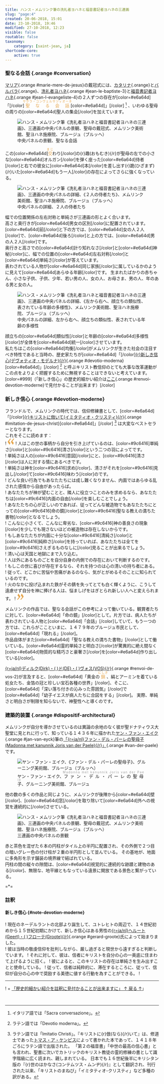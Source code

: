```yaml
---
title: ハンス・メムリンク筆の洗礼者ヨハネと福音書記者ヨハネの三連画
slug: "page:4"
created: 20-06-2018, 15:01
date: 23-10-2018, 19:46
modified: 27-10-2018, 12:23
visible: false
routable: false
taxonomy:
    category: [saint-jean, ja]
shortcode-core:
    active: true
---
```

### 聖なる会話 {.orange #conversation}

[マリア][27]{.orange #marie-mere-de-jesus}の戴冠式には、[カタリナ](#catherine-d-alexandrie "アレクサンドリアのカタリナ"){.orange}と[バルバラ](#barbe){.orange}、[洗礼者ヨハネ](#jean-le-baptiste-2 "洗礼者ヨハネ"){.orange #jean-le-baptiste-3}と[福音書記者ヨハネ](#jean-l-evangeliste-3 "福音書記者ヨハネ"){.orange #jean-l-evangeliste-4}の２人ずつの存在が[color=#e6a64d]「[/color]<ruby style="color:#e6a64d;">聖なる会話<rp>(</rp><rt style="font-size: 70%;letter-spacing: 1px;color:#e6a64d;">サクラ・コンヴェルサツィオーネ</rt><rp>)</rp></ruby>[color=#e6a64d]」[/color] [^1] 、いわゆる聖母の周りの[color=#e6a64d]聖人の集会[/color]を加えています。

<figure><picture>
<source
sizes="(max-width: 767px) 98vw, (min-width: 959px) 50vw, 86vw"
srcset="
/user/sites/docs/pages/01.home/06.bruges/01.hopital-saint-jean/01.saint-jean/04.saint-jean_4/sainte-conversation-280.webp 280w,
/user/sites/docs/pages/01.home/06.bruges/01.hopital-saint-jean/01.saint-jean/04.saint-jean_4/sainte-conversation-380.webp 380w,
/user/sites/docs/pages/01.home/06.bruges/01.hopital-saint-jean/01.saint-jean/04.saint-jean_4/sainte-conversation-480.webp 480w,
/user/sites/docs/pages/01.home/06.bruges/01.hopital-saint-jean/01.saint-jean/04.saint-jean_4/sainte-conversation-640.webp 640w,
/user/sites/docs/pages/01.home/06.bruges/01.hopital-saint-jean/01.saint-jean/04.saint-jean_4/sainte-conversation-840.webp 840w,
/user/sites/docs/pages/01.home/06.bruges/01.hopital-saint-jean/01.saint-jean/04.saint-jean_4/sainte-conversation-1280.webp 1280w,
/user/sites/docs/pages/01.home/06.bruges/01.hopital-saint-jean/01.saint-jean/04.saint-jean_4/sainte-conversation-1600.webp 1600w,
/user/sites/docs/pages/01.home/06.bruges/01.hopital-saint-jean/01.saint-jean/04.saint-jean_4/sainte-conversation-1920.webp 1920w"
type="image/webp" />
<img
src="/user/sites/docs/pages/01.home/06.bruges/01.hopital-saint-jean/01.saint-jean/04.saint-jean_4/sainte-conversation-640.jpg" title="ハンス・メムリンク筆《洗礼者ヨハネと福音書記者ヨハネの三連画》、三連画の中央パネルの景観、聖母の戴冠式、メムリンク美術館、聖ヨハネ施療院、ブルージュ（ブルッヘ）" alt="ハンス・メムリンク筆《洗礼者ヨハネと福音書記者ヨハネの三連画》、三連画の中央パネルの景観、聖母の戴冠式、メムリンク美術館、聖ヨハネ施療院、ブルージュ（ブルッヘ）" class="class-70-img"
sizes="(max-width: 767px) 98vw, (min-width: 959px) 50vw, 86vw"
srcset="
/user/sites/docs/pages/01.home/06.bruges/01.hopital-saint-jean/01.saint-jean/04.saint-jean_4/sainte-conversation-280.jpg 280w,
/user/sites/docs/pages/01.home/06.bruges/01.hopital-saint-jean/01.saint-jean/04.saint-jean_4/sainte-conversation-380.jpg 380w,
/user/sites/docs/pages/01.home/06.bruges/01.hopital-saint-jean/01.saint-jean/04.saint-jean_4/sainte-conversation-480.jpg 480w,
/user/sites/docs/pages/01.home/06.bruges/01.hopital-saint-jean/01.saint-jean/04.saint-jean_4/sainte-conversation-640.jpg 640w,
/user/sites/docs/pages/01.home/06.bruges/01.hopital-saint-jean/01.saint-jean/04.saint-jean_4/sainte-conversation-840.jpg 840w,
/user/sites/docs/pages/01.home/06.bruges/01.hopital-saint-jean/01.saint-jean/04.saint-jean_4/sainte-conversation-1280.jpg 1280w,
/user/sites/docs/pages/01.home/06.bruges/01.hopital-saint-jean/01.saint-jean/04.saint-jean_4/sainte-conversation-1600.jpg 1600w,
/user/sites/docs/pages/01.home/06.bruges/01.hopital-saint-jean/01.saint-jean/04.saint-jean_4/sainte-conversation-1920.jpg 1920w">
</picture><figcaption>中央パネルの景観、聖なる会話</figcaption></figure>

この[color=#e6a64d]<ruby style="color:#e6a64d;">交<rp>(</rp><rt style="color:#e6a64d;font-size: 70%;letter-spacing: 2px;">まじ</rt><rp>)</rp></ruby>わり[/color]の{r}趣(おもむき){/r}が聖母の左での小さな[color=#e6a64d]オルガン[/color]を弾く座った[color=#e6a64d]侍者[/color]と右での彼女に[color=#e6a64d]本[/color]を差し出す{r}跪(ひざまず){/r}いた[color=#e6a64d]もう一人[/color]の存在によってさらに強くなっている。

<figure><picture>
<source
sizes="(max-width: 767px) 98vw, (min-width: 959px) 50vw, 86vw"
srcset="
/user/sites/docs/pages/01.home/06.bruges/01.hopital-saint-jean/01.saint-jean/04.saint-jean_4/servants-vis-a-vis-280.webp 280w,
/user/sites/docs/pages/01.home/06.bruges/01.hopital-saint-jean/01.saint-jean/04.saint-jean_4/servants-vis-a-vis-380.webp 380w,
/user/sites/docs/pages/01.home/06.bruges/01.hopital-saint-jean/01.saint-jean/04.saint-jean_4/servants-vis-a-vis-480.webp 480w,
/user/sites/docs/pages/01.home/06.bruges/01.hopital-saint-jean/01.saint-jean/04.saint-jean_4/servants-vis-a-vis-640.webp 640w,
/user/sites/docs/pages/01.home/06.bruges/01.hopital-saint-jean/01.saint-jean/04.saint-jean_4/servants-vis-a-vis-840.webp 840w,
/user/sites/docs/pages/01.home/06.bruges/01.hopital-saint-jean/01.saint-jean/04.saint-jean_4/servants-vis-a-vis-1280.webp 1280w,
/user/sites/docs/pages/01.home/06.bruges/01.hopital-saint-jean/01.saint-jean/04.saint-jean_4/servants-vis-a-vis-1600.webp 1600w,
/user/sites/docs/pages/01.home/06.bruges/01.hopital-saint-jean/01.saint-jean/04.saint-jean_4/servants-vis-a-vis-1920.webp 1920w"
type="image/webp" />
<img
src="/user/sites/docs/pages/01.home/06.bruges/01.hopital-saint-jean/01.saint-jean/04.saint-jean_4/servants-vis-a-vis-640.jpg" title="ハンス・メムリンク筆《洗礼者ヨハネと福音書記者ヨハネの三連画》、三連画の中央パネルの詳細、《２人の侍者たち》、メムリンク美術館、聖ヨハネ施療院、ブルージュ（ブルッヘ）" alt="ハンス・メムリンク筆《洗礼者ヨハネと福音書記者ヨハネの三連画》、三連画の中央パネルの詳細、《２人の侍者たち》、メムリンク美術館、聖ヨハネ施療院、ブルージュ（ブルッヘ）" class="class-diane-img"
sizes="(max-width: 767px) 98vw, (min-width: 959px) 50vw, 86vw"
srcset="
/user/sites/docs/pages/01.home/06.bruges/01.hopital-saint-jean/01.saint-jean/04.saint-jean_4/servants-vis-a-vis-280.jpg 280w,
/user/sites/docs/pages/01.home/06.bruges/01.hopital-saint-jean/01.saint-jean/04.saint-jean_4/servants-vis-a-vis-380.jpg 380w,
/user/sites/docs/pages/01.home/06.bruges/01.hopital-saint-jean/01.saint-jean/04.saint-jean_4/servants-vis-a-vis-480.jpg 480w,
/user/sites/docs/pages/01.home/06.bruges/01.hopital-saint-jean/01.saint-jean/04.saint-jean_4/servants-vis-a-vis-640.jpg 640w,
/user/sites/docs/pages/01.home/06.bruges/01.hopital-saint-jean/01.saint-jean/04.saint-jean_4/servants-vis-a-vis-840.jpg 840w,
/user/sites/docs/pages/01.home/06.bruges/01.hopital-saint-jean/01.saint-jean/04.saint-jean_4/servants-vis-a-vis-1280.jpg 1280w,
/user/sites/docs/pages/01.home/06.bruges/01.hopital-saint-jean/01.saint-jean/04.saint-jean_4/servants-vis-a-vis-1600.jpg 1600w,
/user/sites/docs/pages/01.home/06.bruges/01.hopital-saint-jean/01.saint-jean/04.saint-jean_4/servants-vis-a-vis-1920.jpg 1920w">
</picture><figcaption>中央パネルの詳細、２人の侍者たち</figcaption></figure>

幅での位置関係の左右対称と単純さが三連画の形とよく合います。  
高さと奥行きが[color=#e6a64d]男女の区別[/color]に配置されています。[color=#e6a64d]前[/color]と下の方では、[color=#e6a64d]女の人２人[/color]で、[color=#e6a64d]後ろ[/color]と上の方では、[color=#e6a64d]男の人２人[/color]です。  
奥行きと高さでの[color=#e6a64d]計り知れなさ[/color]と[color=#e6a64d]神秘[/color]に、幅での位置の[color=#e6a64d]左右対称[/color]と[color=#e6a64d]単純さ[/color]が答えています。   
表わされている人物が[color=#e6a64d]同じ家族[/color]に属しているかのように見えて[color=#e6a64d]あらゆる年齢[/color]です。
生まれたばかりの赤ちゃん、小さな子供、子供、少年、若い男の人、女の人、お母さま、男の人、年のある男と女の人。

<figure><picture>
<source
sizes="(max-width: 767px) 98vw, (min-width: 959px) 50vw, 86vw"
srcset="
/user/sites/docs/pages/01.home/06.bruges/01.hopital-saint-jean/01.saint-jean/04.saint-jean_4/air-de-famille-280.webp 280w,
/user/sites/docs/pages/01.home/06.bruges/01.hopital-saint-jean/01.saint-jean/04.saint-jean_4/air-de-famille-380.webp 380w,
/user/sites/docs/pages/01.home/06.bruges/01.hopital-saint-jean/01.saint-jean/04.saint-jean_4/air-de-famille-480.webp 480w,
/user/sites/docs/pages/01.home/06.bruges/01.hopital-saint-jean/01.saint-jean/04.saint-jean_4/air-de-famille-640.webp 640w,
/user/sites/docs/pages/01.home/06.bruges/01.hopital-saint-jean/01.saint-jean/04.saint-jean_4/air-de-famille-840.webp 840w,
/user/sites/docs/pages/01.home/06.bruges/01.hopital-saint-jean/01.saint-jean/04.saint-jean_4/air-de-famille-1280.webp 1280w,
/user/sites/docs/pages/01.home/06.bruges/01.hopital-saint-jean/01.saint-jean/04.saint-jean_4/air-de-famille-1600.webp 1600w,
/user/sites/docs/pages/01.home/06.bruges/01.hopital-saint-jean/01.saint-jean/04.saint-jean_4/air-de-famille-1920.webp 1920w"
type="image/webp" />
<img
src="/user/sites/docs/pages/01.home/06.bruges/01.hopital-saint-jean/01.saint-jean/04.saint-jean_4/air-de-famille-640.jpg" title="ハンス・メムリンク筆《洗礼者ヨハネと福音書記者ヨハネの三連画》、三連画の中央パネルの詳細、《左から右へ、顔立ちの類似性、表されている年齢の多様性》、メムリンク美術館、聖ヨハネ施療院、ブルージュ（ブルッヘ）" alt="ハンス・メムリンク筆《洗礼者ヨハネと福音書記者ヨハネの三連画》、三連画の中央パネルの詳細、《左から右へ、顔立ちの類似性、表されている年齢の多様性》、メムリンク美術館、聖ヨハネ施療院、ブルージュ（ブルッヘ）" class="class-70-img"
sizes="(max-width: 767px) 98vw, (min-width: 959px) 50vw, 86vw"
srcset="
/user/sites/docs/pages/01.home/06.bruges/01.hopital-saint-jean/01.saint-jean/04.saint-jean_4/air-de-famille-280.jpg 280w,
/user/sites/docs/pages/01.home/06.bruges/01.hopital-saint-jean/01.saint-jean/04.saint-jean_4/air-de-famille-380.jpg 380w,
/user/sites/docs/pages/01.home/06.bruges/01.hopital-saint-jean/01.saint-jean/04.saint-jean_4/air-de-famille-480.jpg 480w,
/user/sites/docs/pages/01.home/06.bruges/01.hopital-saint-jean/01.saint-jean/04.saint-jean_4/air-de-famille-640.jpg 640w,
/user/sites/docs/pages/01.home/06.bruges/01.hopital-saint-jean/01.saint-jean/04.saint-jean_4/air-de-famille-840.jpg 840w,
/user/sites/docs/pages/01.home/06.bruges/01.hopital-saint-jean/01.saint-jean/04.saint-jean_4/air-de-famille-1280.jpg 1280w,
/user/sites/docs/pages/01.home/06.bruges/01.hopital-saint-jean/01.saint-jean/04.saint-jean_4/air-de-famille-1600.jpg 1600w,
/user/sites/docs/pages/01.home/06.bruges/01.hopital-saint-jean/01.saint-jean/04.saint-jean_4/air-de-famille-1920.jpg 1920w">
</picture><figcaption>中央パネルの詳細、左から右へ、顔立ちの類似性、表されている年齢の多様性</figcaption></figure>

顔立ちの[color=#e6a64d]類似性[/color]と年齢の[color=#e6a64d]多様性[/color]が全体を[color=#e6a64d]統一[/color]させています。  
私たちはこの[color=#e6a64d]均衡[/color]がメムリンクが生きた社会の注目すべき特性であると当時の、歴史家たちが[color=#e6a64d]「[/color][{r}新しき信心(デヴォティオ・モデルナ){/r}][31]{.orange #devotio-moderna}[color=#e6a64d]」[/color] [^2] と呼ぶキリスト教信仰のとても大事な改革運動がこの点をよりよく把握するために無視することはできないと考えています。  
[color=#999]（「新しき信心」の歴史的細かい紹介は[ここ][35]{.orange #renvoi-devotion-moderne}で見付かることが出来ます）[/color]

### 新しき信心 {.orange #devotion-moderne}

フランドルで、メムリンクの時代では、信仰修練書として、[color=#e6a64d]「[/color][{r}キリストに倣いて(イミタティオ・クリスティ){/r}][33]{.orange #imitation-de-jesus-christ}[color=#e6a64d]」[/color] [^4] は大変なベストセラーとなります。  
これをそこに読めます：  
! <span><svg xmlns="http://www.w3.org/2000/svg" width="22px" height="22px" viewBox="0 0 78 78" fill="#e6a64d" opacity="1"><path d="M76.5 9.0009L57.0898 32.605c-.88226 1.10283-.88226 1.54397-.88226 1.76454 0 1.10286 1.76455 3.30857 2.8674 4.632l13.0167 14.99877L61.50123 74.9545 50.4727 59.51456c-2.87047-3.97028-10.80793-15.88413-10.80793-19.19267 0-1.76458.6617-2.4263 6.6171-9.7051C60.8395 12.74754 63.04522 10.98297 70.98575 3.0455L76.5 9.00092zm-38.16172 0L18.9281 32.605c-.88228 1.10283-.88228 1.54397-.88228 1.76454 0 1.10286 1.76457 3.30857 2.86742 4.632L33.92688 54.0003 23.3395 74.9545 12.30793 59.51456C9.44053 55.54428 1.5 43.63043 1.5 40.3219c0-1.76458.6617-2.4263 6.6171-9.7051C22.67475 12.74754 24.88043 10.98297 32.82097 3.0455l5.51732 5.9554z"/></svg></span> 
! 人はこの世の事柄から自分を引き上げているのは、[color=#9c6416]単純さ[/color]と[color=#9c6416]清さ[/color]という二つの羽によってです。  
! 単純さは人の[color=#9c6416]意図[/color]にと、[color=#9c6416]清さ[/color]は人に対する情にあるべきです。  
! 単純さは神を[color=#9c6416]求め[/color]、清さがそれを[color=#9c6416]見出し[/color]て[color=#9c6416]味わう[/color]のです。  
! どんな良い行為でもあなたたちには成し難くなりません、内面ではあらゆる乱された感情から自由があったらば。  
! あなたたちが神が望むことと、隣人に役立つことのみを求めるなら、あなたたちは[color=#9c6416]内面の自由[/color]を楽しむことでしょう。  
! あなたたちの心が正しいのであれば、従ってどんな被造物でもあなたたちにとっての[color=#9c6416]命の鏡[/color]と[color=#9c6416]聖なる教えの満ちた書物[/color]となるでしょう。  
! こんなに小さくて、こんなに卑劣な、[color=#9c6416]神の善良さの現象[/color]を少しでも現さないほどの被造物は存在しないからです。  
! もしあなたたちが内面に十分な[color=#9c6416]清純さ[/color]と[color=#9c6416]純粋さ[/color]を持っていれば、あなたたちは全てを[color=#9c6416]さえぎるものなしに[/color]見ることが出来るでしょう。  
! 清い心は天国と地獄にまで入り込む。  
! 人は外にあるものごとを自分自身の内側での存在において判断するのです。  
! もしこの世に喜びが存在するなら、それを持つのは心の清いの持ち者にある。  
! 従って、どこかに苦悩や苦痛があるのなら、気がとがめるそのことに知られているのです。  
! 火のなかに投げ込まれた鉄がその錆を失ってとても白く輝くように、こうして 遠慮せず自分を神に捧げる人は、悩ましげをはぎとられ新しい人へと変えられます。
!  <span><svg xmlns="http://www.w3.org/2000/svg" width="22px" height="22px" viewBox="0 0 78 78" fill="#e6a64d" opacity="1"><path d="M1.5 68.9991L20.9102 45.395c.88226-1.10283.88226-1.54397.88226-1.76454 0-1.10286-1.76455-3.30857-2.8674-4.632L5.90836 23.9997 16.49877 3.0455 27.5273 18.48544c2.87047 3.97028 10.80793 15.88413 10.80793 19.19267 0 1.76458-.6617 2.4263-6.6171 9.7051C17.1605 65.25246 14.95478 67.01703 7.01425 74.9545L1.5 68.99908zm38.16172 0L59.0719 45.395c.88228-1.10283.88228-1.54397.88228-1.76454 0-1.10286-1.76457-3.30857-2.86742-4.632L44.07312 23.9997 54.6605 3.0455l11.03157 15.43992C68.55947 22.45572 76.5 34.36957 76.5 37.6781c0 1.76458-.6617 2.4263-6.6171 9.7051C55.32526 65.25246 53.11957 67.01703 45.17904 74.9545l-5.51732-5.9554z"/></svg></span>

メムリンクの作品では、聖なる会話がこの参考によって働いている。観賞者たちに対して、[color=#e6a64d]「命の鏡」[/color]として。片方では、病人たちが表わされている人物と[color=#e6a64d]「会話」[/color]していて、もう一つの方では、これらがここといまに、１４７９年のブルージュ市民として、[color=#e6a64d]「現れる」[/color]。  
作品自体がまた[color=#e6a64d]「聖なる教えの満ちた書物」[/color]として働いている。[color=#e6a64d]霊的単純さと明白さ[/color]が驚異的に絶え間なく[color=#e6a64d]物質的な精巧さと豪奢さ[/color]を[color=#e6a64d]作り出している[/color]。  

[{r=ja/nl}ディルク(Dirk)・(&#160;)ド(DE)・(&#160;)ヴォス(VOS){/r}][30]{.orange #renvoi-de-vos-2}が言及すると、[color=#e6a64d]「黄金の<ruby style="color:#e6a64d;">錦<rp>(</rp><rt style="font-size: 70%;letter-spacing: 1px;color:#e6a64d;">にしき</rt><rp>)</rp></ruby>、絹とアーミンを着ている処女たち、金箔の冠と珍しい宝石各種の世界」[/color]、そこに、[color=#e6a64d]「深い落ち付きの沁みった雰囲気」[/color]で[color=#e6a64d]「幼子イエスが病人たちに合図をする」[/color]。 
実際、単純さと明白さが制限を知らないで、神聖性へと導くのです。

### 建築的装置 {.orange #dispositif-architectural}

メムリンクが自分を導かさせているのは異論の余地のなく彼が聖ドナティウス大聖堂に見とれに行って、知っている１４３６年に描かれた[ヤン・ファン・エイク][7]{.orange #jan-van-eyck}筆の[「{r=ja/nl}ファン・デル・パーレの聖母子(Madonna&#160;met&#160;kanunnik&#160;Joris&#160;van&#160;der&#160;Paele){/r}」][13]{.orange #van-der-paele}です。

<figure><picture>
<source
sizes="(max-width: 767px) 98vw, (min-width: 959px) 50vw, 86vw"
srcset="
/user/sites/docs/pages/01.home/06.bruges/01.hopital-saint-jean/01.saint-jean/04.saint-jean_4/van-der-paele-280.webp 280w,
/user/sites/docs/pages/01.home/06.bruges/01.hopital-saint-jean/01.saint-jean/04.saint-jean_4/van-der-paele-380.webp 380w,
/user/sites/docs/pages/01.home/06.bruges/01.hopital-saint-jean/01.saint-jean/04.saint-jean_4/van-der-paele-480.webp 480w,
/user/sites/docs/pages/01.home/06.bruges/01.hopital-saint-jean/01.saint-jean/04.saint-jean_4/van-der-paele-640.webp 640w,
/user/sites/docs/pages/01.home/06.bruges/01.hopital-saint-jean/01.saint-jean/04.saint-jean_4/van-der-paele-840.webp 840w,
/user/sites/docs/pages/01.home/06.bruges/01.hopital-saint-jean/01.saint-jean/04.saint-jean_4/van-der-paele-1280.webp 1280w,
/user/sites/docs/pages/01.home/06.bruges/01.hopital-saint-jean/01.saint-jean/04.saint-jean_4/van-der-paele-1600.webp 1600w,
/user/sites/docs/pages/01.home/06.bruges/01.hopital-saint-jean/01.saint-jean/04.saint-jean_4/van-der-paele-1920.webp 1920w"
type="image/webp" />
<img
src="/user/sites/docs/pages/01.home/06.bruges/01.hopital-saint-jean/01.saint-jean/04.saint-jean_4/van-der-paele-640.jpg" title="ヤン・ファン・エイク、《ファン・デル・パーレの聖母子》、グルーニング美術館、ブルージュ（ブルッヘ）" alt="ヤン・ファン・エイク、《ファン・デル・パーレの聖母子》、グルーニング美術館、ブルージュ（ブルッヘ）" class="class-40-img"
sizes="(max-width: 767px) 98vw, (min-width: 959px) 50vw, 86vw"
srcset="
/user/sites/docs/pages/01.home/06.bruges/01.hopital-saint-jean/01.saint-jean/04.saint-jean_4/van-der-paele-280.jpg 280w,
/user/sites/docs/pages/01.home/06.bruges/01.hopital-saint-jean/01.saint-jean/04.saint-jean_4/van-der-paele-380.jpg 380w,
/user/sites/docs/pages/01.home/06.bruges/01.hopital-saint-jean/01.saint-jean/04.saint-jean_4/van-der-paele-480.jpg 480w,
/user/sites/docs/pages/01.home/06.bruges/01.hopital-saint-jean/01.saint-jean/04.saint-jean_4/van-der-paele-640.jpg 640w,
/user/sites/docs/pages/01.home/06.bruges/01.hopital-saint-jean/01.saint-jean/04.saint-jean_4/van-der-paele-840.jpg 840w,
/user/sites/docs/pages/01.home/06.bruges/01.hopital-saint-jean/01.saint-jean/04.saint-jean_4/van-der-paele-1280.jpg 1280w,
/user/sites/docs/pages/01.home/06.bruges/01.hopital-saint-jean/01.saint-jean/04.saint-jean_4/van-der-paele-1600.jpg 1600w,
/user/sites/docs/pages/01.home/06.bruges/01.hopital-saint-jean/01.saint-jean/04.saint-jean_4/van-der-paele-1920.jpg 1920w">
</picture><figcaption>ヤン・ファン・エイク、<ruby lang="ja">ファン・デル・パーレの聖母子<rp>(</rp><rt lang="nl" style="color:#999;font-size: 70%;letter-spacing: 2px;">Madonna&#160;met&#160;kanunnik&#160;Joris&#160;van&#160;der&#160;Paele</rt><rp>)</rp></ruby>、グルーニング美術館、ブルージュ</figcaption></figure>

他の数の多くの作品と同じように、メムリンクが後陣から[color=#e6a64d]壁[/color]、[color=#e6a64d]窓[/color]を取り除いて[color=#e6a64d]外への視覚を連続的に[/color]させている。

<figure><picture>
<source
sizes="(max-width: 767px) 98vw, (min-width: 959px) 50vw, 86vw"
srcset="
/user/sites/docs/pages/01.home/06.bruges/01.hopital-saint-jean/01.saint-jean/04.saint-jean_4/saint-jean_5-280.webp 280w,
/user/sites/docs/pages/01.home/06.bruges/01.hopital-saint-jean/01.saint-jean/04.saint-jean_4/saint-jean_5-380.webp 380w,
/user/sites/docs/pages/01.home/06.bruges/01.hopital-saint-jean/01.saint-jean/04.saint-jean_4/saint-jean_5-480.webp 480w,
/user/sites/docs/pages/01.home/06.bruges/01.hopital-saint-jean/01.saint-jean/04.saint-jean_4/saint-jean_5-640.webp 640w,
/user/sites/docs/pages/01.home/06.bruges/01.hopital-saint-jean/01.saint-jean/04.saint-jean_4/saint-jean_5-840.webp 840w,
/user/sites/docs/pages/01.home/06.bruges/01.hopital-saint-jean/01.saint-jean/04.saint-jean_4/saint-jean_5-1280.webp 1280w,
/user/sites/docs/pages/01.home/06.bruges/01.hopital-saint-jean/01.saint-jean/04.saint-jean_4/saint-jean_5-1600.webp 1600w,
/user/sites/docs/pages/01.home/06.bruges/01.hopital-saint-jean/01.saint-jean/04.saint-jean_4/saint-jean_5-1920.webp 1920w"
type="image/webp" />
<img
src="/user/sites/docs/pages/01.home/06.bruges/01.hopital-saint-jean/01.saint-jean/04.saint-jean_4/saint-jean_5-640.jpg" title="ハンス・メムリンク筆《洗礼者ヨハネと福音書記者ヨハネの三連画》、三連画の中央パネルの景観、聖母の戴冠式、メムリンク美術館、聖ヨハネ施療院、ブルージュ（ブルッヘ）" alt="ハンス・メムリンク筆《洗礼者ヨハネと福音書記者ヨハネの三連画》、三連画の中央パネルの景観、聖母の戴冠式、メムリンク美術館、聖ヨハネ施療院、ブルージュ（ブルッヘ）" class="class-70-img"
sizes="(max-width: 767px) 98vw, (min-width: 959px) 50vw, 86vw"
srcset="
/user/sites/docs/pages/01.home/06.bruges/01.hopital-saint-jean/01.saint-jean/04.saint-jean_4/saint-jean_5-280.jpg 280w,
/user/sites/docs/pages/01.home/06.bruges/01.hopital-saint-jean/01.saint-jean/04.saint-jean_4/saint-jean_5-380.jpg 380w,
/user/sites/docs/pages/01.home/06.bruges/01.hopital-saint-jean/01.saint-jean/04.saint-jean_4/saint-jean_5-480.jpg 480w,
/user/sites/docs/pages/01.home/06.bruges/01.hopital-saint-jean/01.saint-jean/04.saint-jean_4/saint-jean_5-640.jpg 640w,
/user/sites/docs/pages/01.home/06.bruges/01.hopital-saint-jean/01.saint-jean/04.saint-jean_4/saint-jean_5-840.jpg 840w,
/user/sites/docs/pages/01.home/06.bruges/01.hopital-saint-jean/01.saint-jean/04.saint-jean_4/saint-jean_5-1280.jpg 1280w,
/user/sites/docs/pages/01.home/06.bruges/01.hopital-saint-jean/01.saint-jean/04.saint-jean_4/saint-jean_5-1600.jpg 1600w,
/user/sites/docs/pages/01.home/06.bruges/01.hopital-saint-jean/01.saint-jean/04.saint-jean_4/saint-jean_5-1920.jpg 1920w">
</picture><figcaption>三連画の中央パネルの景観</figcaption></figure>

赤と茶色を混ぜた６本の円柱がタイル上の半円に配置され、その外側で２つ目の暗いグレー色の付け柱が２重の半円形として並んでいる。 
その基地が、地面に多角形を示す舗装の境界線で結ばれている。  
円柱の間の縦々の隙間は、[color=#e6a64d]視覚的に連続的な跡蹟と建物のある[/color]、無限な、地平線ともなっている遠景に開放である景色と繋がっている。

=*=

### 註釈

#### 新しき信心 {#note-devotion-moderne}

! 現在のネーデルラントの北部より誕生して、ユトレヒトの周辺で、１４世紀初めから１５世紀初期にかけて、新しき信心はある男性の[{r=ja/nl}ヘルート(Geert)・(&#160;)フローテ(Groote){/r}][33]{.orange #gerard-groote}氏によって始まりました。  
! 彼は当時の敬虔信仰を批判しながら、厳し過ぎると現世から遠すぎると判断しています。
! それに対して、彼は、信者にキリストを自分の心の一奥底に住まわて上げるように招く。
! 彼によると、このキリストの存在は単純さを生み出すことと使命している。
! 従って、信者は純粋的に、滞在するところに、従って、信仰が自分の心の中で奨励する美徳に値する行動を為すことができる。
! <hr>
! + [「歴史的細かい紹介を註釈に見付かることが出来ますに」 ↑ 戻る ↑][36]」

<br>

[^1]: イタリア語では「Sacra&#160;conversazione」。

[^2]: ラテン語では「Devotio&#160;moderna」。

[^4]: ラテン語では「Imitatio&#160;Christi」。『キリストに{r}倣(なら){/r}いて』は、修道士であった[トマス・ア・ケンピス](https://ja.wikipedia.org/wiki/トマス・ア・ケンピス "https://ja.wikipedia.org/wiki/トマス・ア・ケンピス")によって書かれた本であって、１４１８年ごろにラテン語で出版された。  
「第２の福音書」「中世の最高の信心書」とも言われ、聖書に次いでカトリックのキリスト教徒の霊的修練の書として識字階級に広く読まれ、親しまれている。 日本でも１６世紀後半にキリシタン版の『{r}世のはかなさ(コンテムツス・ムンヂ){/r}』として翻訳され、刊行された以来、「キリストのまねび」「イミタティオ-クリスティ」など多種の訳がある。

[^6]: [生]1340.10. ドベンター・[没]1384.8.20. ドベンター
１４世紀末のオランダの神秘家，修道会「共同生活の兄弟団」Fratres&#160;de&#160;Vita&#160;Communiの創設者。オランダ語ではフローテ，ラテン語ではGerardus&#160;Magnus。近代敬虔主義の父。ヨーロッパ各地の大学でさまざまな学問を修めたが，１３７４年頃カルトゥジオ修道会士に会い回心。使徒的禁欲生活を求めて，自己の資産を放棄，修道生活に入る。７６年頃ユトレヒト教区の助祭に叙階され，説教者として活躍。「兄弟団」からはトマス・ア・ケンピスやニコラウス・クザーヌスらが出，グローテ自身，現在ア・ケンピスに帰せられている『キリストにならいて』De&#160;imitatione&#160;Christiの作者に擬せられたこともある。また彼の宗教的精神は，のちのルターに深い影響を与えた。
出典　ブリタニカ国際大百科事典 小項目事典ブリタニカ国際大百科事典

[7]: https://ja.wikipedia.org/wiki/ヤン・ファン・エイク "https://ja.wikipedia.org/wiki/ヤン・ファン・エイク"
[13]: https://ja.wikipedia.org/wiki/ファン・デル・パーレの聖母子 "https://ja.wikipedia.org/wiki/ファン・デル・パーレの聖母子"
[27]: https://ja.wikipedia.org/wiki/聖母マリア "https://ja.wikipedia.org/wiki/聖母マリア"
[30]: /bruges/hopital-saint-jean/saint-jean/page:1#de-vos "https://francois-vidit.com/docs/ja/bruges/hopital-saint-jean/saint-jean/page:1#de-vos"
[31]: https://fr.wikipedia.org/wiki/Devotio_moderna "https://fr.wikipedia.org/wiki/Devotio_moderna"
[33]: https://fr.wikipedia.org/wiki/Gérard_Groote "https://fr.wikipedia.org/wiki/Gérard_Groote"
[34]: https://ja.wikipedia.org/wiki/キリストに倣いて "https://ja.wikipedia.org/wiki/キリストに倣いて"
[35]: #note-devotion-moderne "「新しき信心」運動を紹介する註釈"
[36]: #renvoi-devotion-moderne "「新しき信心」運動の送り返し"